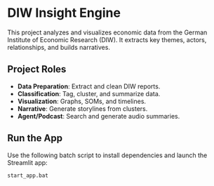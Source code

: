 # DIW Insight Engine

This project analyzes and visualizes economic data from the German Institute of Economic Research (DIW). It extracts key themes, actors, relationships, and builds narratives.

## Project Roles

- **Data Preparation**: Extract and clean DIW reports.
- **Classification**: Tag, cluster, and summarize data.
- **Visualization**: Graphs, SOMs, and timelines.
- **Narrative**: Generate storylines from clusters.
- **Agent/Podcast**: Search and generate audio summaries.

## Run the App

Use the following batch script to install dependencies and launch the Streamlit app:

```bash
start_app.bat
```
